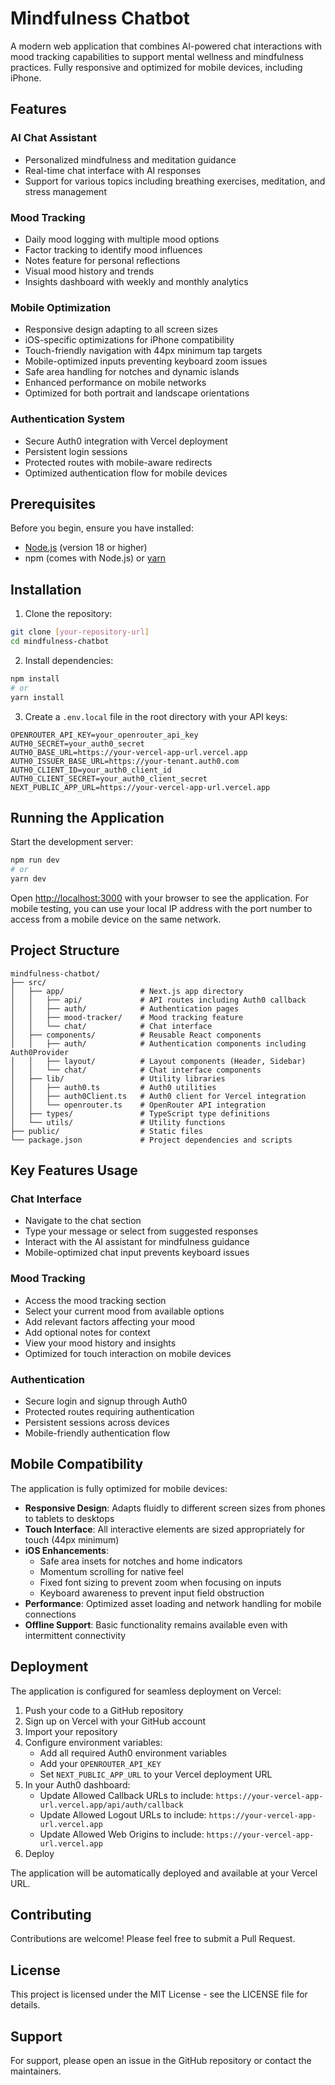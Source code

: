 # Mindfulness Chatbot

A modern web application that combines AI-powered chat interactions with mood tracking capabilities to support mental wellness and mindfulness practices. Fully responsive and optimized for mobile devices, including iPhone.

## Features

### AI Chat Assistant
- Personalized mindfulness and meditation guidance
- Real-time chat interface with AI responses
- Support for various topics including breathing exercises, meditation, and stress management

### Mood Tracking
- Daily mood logging with multiple mood options
- Factor tracking to identify mood influences
- Notes feature for personal reflections
- Visual mood history and trends
- Insights dashboard with weekly and monthly analytics

### Mobile Optimization
- Responsive design adapting to all screen sizes
- iOS-specific optimizations for iPhone compatibility
- Touch-friendly navigation with 44px minimum tap targets
- Mobile-optimized inputs preventing keyboard zoom issues
- Safe area handling for notches and dynamic islands
- Enhanced performance on mobile networks
- Optimized for both portrait and landscape orientations

### Authentication System
- Secure Auth0 integration with Vercel deployment
- Persistent login sessions
- Protected routes with mobile-aware redirects
- Optimized authentication flow for mobile devices

## Prerequisites

Before you begin, ensure you have installed:
- [Node.js](https://nodejs.org/) (version 18 or higher)
- npm (comes with Node.js) or [yarn](https://yarnpkg.com/)

## Installation

1. Clone the repository:
```bash
git clone [your-repository-url]
cd mindfulness-chatbot
```

2. Install dependencies:
```bash
npm install
# or
yarn install
```

3. Create a `.env.local` file in the root directory with your API keys:
```env
OPENROUTER_API_KEY=your_openrouter_api_key
AUTH0_SECRET=your_auth0_secret
AUTH0_BASE_URL=https://your-vercel-app-url.vercel.app
AUTH0_ISSUER_BASE_URL=https://your-tenant.auth0.com
AUTH0_CLIENT_ID=your_auth0_client_id
AUTH0_CLIENT_SECRET=your_auth0_client_secret
NEXT_PUBLIC_APP_URL=https://your-vercel-app-url.vercel.app
```

## Running the Application

Start the development server:

```bash
npm run dev
# or
yarn dev
```

Open [http://localhost:3000](http://localhost:3000) with your browser to see the application.
For mobile testing, you can use your local IP address with the port number to access from a mobile device on the same network.

## Project Structure

```
mindfulness-chatbot/
├── src/
│   ├── app/                 # Next.js app directory
│   │   ├── api/             # API routes including Auth0 callback
│   │   ├── auth/            # Authentication pages
│   │   ├── mood-tracker/    # Mood tracking feature
│   │   └── chat/            # Chat interface
│   ├── components/          # Reusable React components
│   │   ├── auth/            # Authentication components including Auth0Provider
│   │   ├── layout/          # Layout components (Header, Sidebar)
│   │   └── chat/            # Chat interface components
│   ├── lib/                 # Utility libraries
│   │   ├── auth0.ts         # Auth0 utilities
│   │   ├── auth0Client.ts   # Auth0 client for Vercel integration
│   │   └── openrouter.ts    # OpenRouter API integration
│   ├── types/               # TypeScript type definitions
│   └── utils/               # Utility functions
├── public/                  # Static files
└── package.json             # Project dependencies and scripts
```

## Key Features Usage

### Chat Interface
- Navigate to the chat section
- Type your message or select from suggested responses
- Interact with the AI assistant for mindfulness guidance
- Mobile-optimized chat input prevents keyboard issues

### Mood Tracking
- Access the mood tracking section
- Select your current mood from available options
- Add relevant factors affecting your mood
- Add optional notes for context
- View your mood history and insights
- Optimized for touch interaction on mobile devices

### Authentication
- Secure login and signup through Auth0
- Protected routes requiring authentication
- Persistent sessions across devices
- Mobile-friendly authentication flow

## Mobile Compatibility

The application is fully optimized for mobile devices:

- **Responsive Design**: Adapts fluidly to different screen sizes from phones to tablets to desktops
- **Touch Interface**: All interactive elements are sized appropriately for touch (44px minimum)
- **iOS Enhancements**:
  - Safe area insets for notches and home indicators
  - Momentum scrolling for native feel
  - Fixed font sizing to prevent zoom when focusing on inputs
  - Keyboard awareness to prevent input field obstruction
- **Performance**: Optimized asset loading and network handling for mobile connections
- **Offline Support**: Basic functionality remains available even with intermittent connectivity

## Deployment

The application is configured for seamless deployment on Vercel:

1. Push your code to a GitHub repository
2. Sign up on Vercel with your GitHub account
3. Import your repository
4. Configure environment variables:
   - Add all required Auth0 environment variables
   - Add your `OPENROUTER_API_KEY`
   - Set `NEXT_PUBLIC_APP_URL` to your Vercel deployment URL
5. In your Auth0 dashboard:
   - Update Allowed Callback URLs to include: `https://your-vercel-app-url.vercel.app/api/auth/callback`
   - Update Allowed Logout URLs to include: `https://your-vercel-app-url.vercel.app`
   - Update Allowed Web Origins to include: `https://your-vercel-app-url.vercel.app`
6. Deploy

The application will be automatically deployed and available at your Vercel URL.

## Contributing

Contributions are welcome! Please feel free to submit a Pull Request.

## License

This project is licensed under the MIT License - see the LICENSE file for details.

## Support

For support, please open an issue in the GitHub repository or contact the maintainers.
